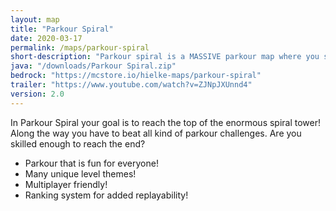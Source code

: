 ```yaml
---
layout: map
title: "Parkour Spiral"
date: 2020-03-17
permalink: /maps/parkour-spiral
short-description: "Parkour spiral is a MASSIVE parkour map where you start at the bottom and must parkour to the top!"
java: "/downloads/Parkour Spiral.zip"
bedrock: "https://mcstore.io/hielke-maps/parkour-spiral"
trailer: "https://www.youtube.com/watch?v=ZJNpJXUnnd4"
version: 2.0
---
```


In Parkour Spiral your goal is to reach the top of the enormous spiral tower! Along the way you have to beat all kind of parkour challenges.
Are you skilled enough to reach the end?

- Parkour that is fun for everyone!
- Many unique level themes!
- Multiplayer friendly!
- Ranking system for added replayability!
